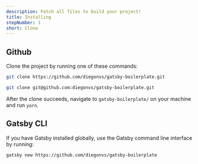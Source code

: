 ```yaml
---
description: Fetch all files to build your project!
title: Installing
stepNumber: 1
short: Clone
---
```


## Github

Clone the project by running one of these commands:

```bash http
git clone https://github.com/diegonvs/gatsby-boilerplate.git
```

```bash ssh
git clone git@github.com:diegonvs/gatsby-boilerplate.git
```

After the clone succeeds, navigate to `gatsby-boilerplate/` on your machine and run `yarn`.

## Gatsby CLI

If you have Gatsby installed globally, use the Gatsby command line interface by running:

```sh
gatsby new https://github.com/diegonvs/gatsby-boilerplate
```
